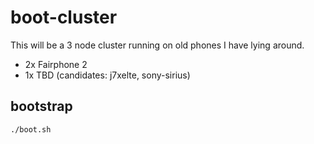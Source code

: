 # boot-cluster

This will be a 3 node cluster running on old phones I have lying around.

 * 2x Fairphone 2
 * 1x TBD (candidates: j7xelte, sony-sirius)

## bootstrap

```
./boot.sh
```
